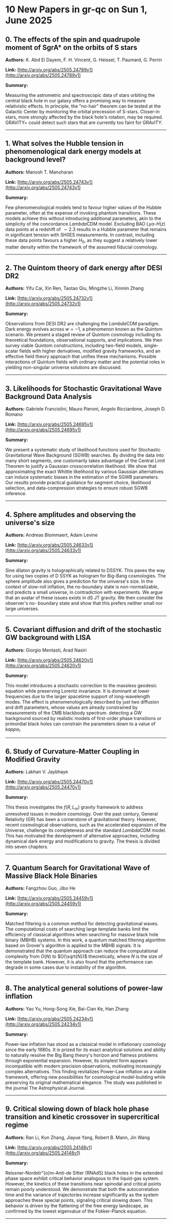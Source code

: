 # 10 New Papers in gr-qc on Sun  1, June 2025

## 0. The effects of the spin and quadrupole moment of SgrA* on the orbits of   S stars

**Authors:** K. Abd El Dayem, F. H. Vincent, G. Heissel, T. Paumard, G. Perrin

**Link:** [http://arxiv.org/abs/2505.24789v1](http://arxiv.org/abs/2505.24789v1)

**Summary:**

Measuring the astrometric and spectroscopic data of stars orbiting the central black hole in our galaxy offers a promising way to measure relativistic effects. In principle, the "no-hair" theorem can be tested at the Galactic Center by monitoring the orbital precession of S-stars. Closer-in stars, more strongly affected by the black hole's rotation, may be required. GRAVITY+ could detect such stars that are currently too faint for GRAvITY.

---

## 1. What solves the Hubble tension in phenomenological dark energy models at   background level?

**Authors:** Manosh T. Manoharan

**Link:** [http://arxiv.org/abs/2505.24743v1](http://arxiv.org/abs/2505.24743v1)

**Summary:**

Few phenomenological models tend to favour higher values of the Hubble parameter, often at the expense of invoking phantom transitions. These models achieve this without introducing additional parameters, akin to the simplicity of the concordance $Lambda$CDM model. Excluding BAO Ly$\alpha$-$H(z)$ data points at a redshift of $\sim 2.3$ results in a Hubble parameter that remains in significant tension with SH0ES measurements. In contrast, including these data points favours a higher $H_0$, as they suggest a relatively lower matter density within the framework of the assumed fiducial cosmology.

---

## 2. The Quintom theory of dark energy after DESI DR2

**Authors:** Yifu Cai, Xin Ren, Taotao Qiu, Mingzhe Li, Xinmin Zhang

**Link:** [http://arxiv.org/abs/2505.24732v1](http://arxiv.org/abs/2505.24732v1)

**Summary:**

 Observations from DESI DR2 are challenging the $Lambda$CDM paradigm. Dark energy evolves across $w = -1$, a phenomenon known as the Quintom scenario. We present a staged review of Quintom cosmology including its theoretical foundations, observational supports, and implications. We then survey viable Quintom constructions, including two-field models, single-scalar fields with higher derivatives, modified gravity frameworks, and an effective field theory approach that unifies these mechanisms. Possible interactions of Quintum fields with ordinary matter and the potential roles in yielding non-singular universe solutions are discussed.

---

## 3. Likelihoods for Stochastic Gravitational Wave Background Data Analysis

**Authors:** Gabriele Franciolini, Mauro Pieroni, Angelo Ricciardone, Joseph D. Romano

**Link:** [http://arxiv.org/abs/2505.24695v1](http://arxiv.org/abs/2505.24695v1)

**Summary:**

We present a systematic study of likelihood functions used for Stochastic Gravitational Wave Background (SGWB) searches. By dividing the data into many short segments, one customarily takes advantage of the Central Limit Theorem to justify a Gaussian crosscorrelation likelihood. We show that approximating the exact Whittle likelihood by various Gaussian alternatives can induce systematic biases in the estimation of the SGWB parameters. Our results provide practical guidance for segment choice, likelihood selection, and data-compression strategies to ensure robust SGWB inference.

---

## 4. Sphere amplitudes and observing the universe's size

**Authors:** Andreas Blommaert, Adam Levine

**Link:** [http://arxiv.org/abs/2505.24633v1](http://arxiv.org/abs/2505.24633v1)

**Summary:**

Sine dilaton gravity is holographically related to DSSYK. This paves the way for using two copies of D SSYK as hologram for Big-Bang cosmologies. The sphere amplitude also gives a prediction for the universe's size. In the context of slow-roll inflation, the no-boundary state is non-normalizable, and predicts a small universe, in contradiction with experiments. We argue that an avatar of these issues exists in dS JT gravity. We then consider the observer's no- boundary state and show that this prefers neither small nor large universes.

---

## 5. Covariant diffusion and drift of the stochastic GW background with LISA

**Authors:** Giorgio Mentasti, Arad Nasiri

**Link:** [http://arxiv.org/abs/2505.24620v1](http://arxiv.org/abs/2505.24620v1)

**Summary:**

This model introduces a stochastic correction to the massless geodesic equation while preserving Lorentz invariance. It is dominant at lower frequencies due to the larger spacetime support of long-wavelength modes. The effect is phenomenologically described by just two diffusion and drift parameters, whose values are already constrained by measurements of the CMB blackbody spectrum. detecting a GW background sourced by realistic models of first-order phase transitions or primordial black holes can constrain the parameters down to a value of $kappa_1$

---

## 6. Study of Curvature-Matter Coupling in Modified Gravity

**Authors:** Lakhan V. Jaybhaye

**Link:** [http://arxiv.org/abs/2505.24470v1](http://arxiv.org/abs/2505.24470v1)

**Summary:**

This thesis investigates the $f(R, L_m)$ gravity framework to address unresolved issues in modern cosmology. Over the past century, General Relativity (GR) has been a cornerstone of gravitational theory. However, recent cosmological observations, such as the accelerated expansion of the Universe, challenge its completeness and the standard $Lambda$CDM model. This has motivated the development of alternative approaches, including dynamical dark energy and modifications to gravity. The thesis is divided into seven chapters.

---

## 7. Quantum Search for Gravitational Wave of Massive Black Hole Binaries

**Authors:** Fangzhou Guo, Jibo He

**Link:** [http://arxiv.org/abs/2505.24459v1](http://arxiv.org/abs/2505.24459v1)

**Summary:**

Matched filtering is a common method for detecting gravitational waves. The computational costs of searching large template banks limit the efficiency of classical algorithms when searching for massive black hole binary (MBHB) systems. In this work, a quantum matched filtering algorithm based on Grover's algorithm is applied to the MBHB signals. It is demonstrated that the quantum approach can reduce the computational complexity from $O(N)$ to $O(\sqrt{N})$ theoretically, where $N$ is the size of the template bank. However, it is also found that the performance can degrade in some cases due to instability of the algorithm.

---

## 8. The analytical general solutions of power-law inflation

**Authors:** Yao Yu, Hong-Song Xie, Bai-Cian Ke, Han Zhang

**Link:** [http://arxiv.org/abs/2505.24234v1](http://arxiv.org/abs/2505.24234v1)

**Summary:**

Power-law inflation has stood as a classical model in inflationary cosmology since the early 1980s. It is prized for its exact analytical solutions and ability to naturally resolve the Big Bang theory's horizon and flatness problems through exponential expansion. However, its simplest form appears incompatible with modern precision observations, motivating increasingly complex alternatives. This finding revitalizes Power-Law inflation as a viable framework, offering new possibilities for cosmological model-building while preserving its original mathematical elegance. The study was published in the journal The Astrophysical Journal.

---

## 9. Critical slowing down of black hole phase transition and kinetic   crossover in supercritical regime

**Authors:** Ran Li, Kun Zhang, Jiayue Yang, Robert B. Mann, Jin Wang

**Link:** [http://arxiv.org/abs/2505.24148v1](http://arxiv.org/abs/2505.24148v1)

**Summary:**

Reissner-Nordstr\"{o}m-Anti-de Sitter (RNAdS) black holes in the extended phase space exhibit critical behavior analogous to the liquid-gas system. However, the kinetics of these transitions near spinodal and critical points remain poorly understood. We demonstrate that both the autocorrelation time and the variance of trajectories increase significantly as the system approaches these special points, signaling critical slowing down. This behavior is driven by the flattening of the free energy landscape, as confirmed by the lowest eigenvalue of the Fokker-Planck equation.

---

